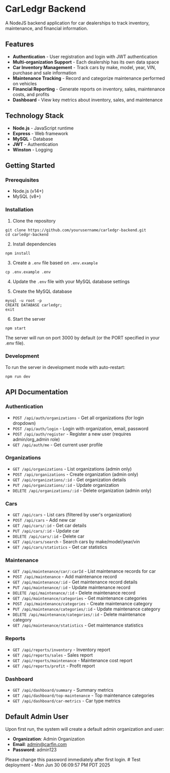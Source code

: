 # CarLedgr Backend

A NodeJS backend application for car dealerships to track inventory, maintenance, and financial information.

## Features

- **Authentication** - User registration and login with JWT authentication
- **Multi-organization Support** - Each dealership has its own data space
- **Car Inventory Management** - Track cars by make, model, year, VIN, purchase and sale information
- **Maintenance Tracking** - Record and categorize maintenance performed on vehicles
- **Financial Reporting** - Generate reports on inventory, sales, maintenance costs, and profits
- **Dashboard** - View key metrics about inventory, sales, and maintenance

## Technology Stack

- **Node.js** - JavaScript runtime
- **Express** - Web framework
- **MySQL** - Database
- **JWT** - Authentication
- **Winston** - Logging

## Getting Started

### Prerequisites

- Node.js (v14+)
- MySQL (v8+)

### Installation

1. Clone the repository
```
git clone https://github.com/yourusername/carledgr-backend.git
cd carledgr-backend
```

2. Install dependencies
```
npm install
```

3. Create a `.env` file based on `.env.example`
```
cp .env.example .env
```

4. Update the `.env` file with your MySQL database settings

5. Create the MySQL database
```
mysql -u root -p
CREATE DATABASE carledgr;
exit
```

6. Start the server
```
npm start
```

The server will run on port 3000 by default (or the PORT specified in your .env file).

### Development

To run the server in development mode with auto-restart:
```
npm run dev
```

## API Documentation

### Authentication

- `POST /api/auth/organizations` - Get all organizations (for login dropdown)
- `POST /api/auth/login` - Login with organization, email, password
- `POST /api/auth/register` - Register a new user (requires admin/org_admin role)
- `GET /api/auth/me` - Get current user profile

### Organizations

- `GET /api/organizations` - List organizations (admin only)
- `POST /api/organizations` - Create organization (admin only)
- `GET /api/organizations/:id` - Get organization details
- `PUT /api/organizations/:id` - Update organization
- `DELETE /api/organizations/:id` - Delete organization (admin only)

### Cars

- `GET /api/cars` - List cars (filtered by user's organization)
- `POST /api/cars` - Add new car
- `GET /api/cars/:id` - Get car details
- `PUT /api/cars/:id` - Update car
- `DELETE /api/cars/:id` - Delete car
- `GET /api/cars/search` - Search cars by make/model/year/vin
- `GET /api/cars/statistics` - Get car statistics

### Maintenance

- `GET /api/maintenance/car/:carId` - List maintenance records for car
- `POST /api/maintenance` - Add maintenance record
- `GET /api/maintenance/:id` - Get maintenance record details
- `PUT /api/maintenance/:id` - Update maintenance record
- `DELETE /api/maintenance/:id` - Delete maintenance record
- `GET /api/maintenance/categories` - Get maintenance categories
- `POST /api/maintenance/categories` - Create maintenance category
- `PUT /api/maintenance/categories/:id` - Update maintenance category
- `DELETE /api/maintenance/categories/:id` - Delete maintenance category
- `GET /api/maintenance/statistics` - Get maintenance statistics

### Reports

- `GET /api/reports/inventory` - Inventory report
- `GET /api/reports/sales` - Sales report
- `GET /api/reports/maintenance` - Maintenance cost report
- `GET /api/reports/profit` - Profit report

### Dashboard

- `GET /api/dashboard/summary` - Summary metrics
- `GET /api/dashboard/top-maintenance` - Top maintenance categories
- `GET /api/dashboard/car-metrics` - Car type metrics

## Default Admin User

Upon first run, the system will create a default admin organization and user:

- **Organization**: Admin Organization
- **Email**: admin@carfin.com
- **Password**: admin123

Please change this password immediately after first login. # Test deployment - Mon Jun 30 06:09:57 PM PDT 2025
